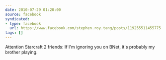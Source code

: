 ```yaml
---
date: 2010-07-29 01:20:00
source: facebook
syndicated:
- type: facebook
  url: https://www.facebook.com/stephen.roy.tang/posts/119255511455775
tags: []
---
```


Attention Starcraft 2 friends: If I'm ignoring you on BNet, it's probably my brother playing.